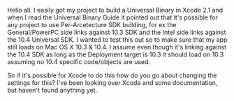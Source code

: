 Hello all. I easily got my project to build a Universal Binary in Xcode 2.1 and when I read the Universal Binary Guide it pointed out that it's possible for any project to use Per-Arcetecture SDK building, for ex the General/PowerPC side links against 10.3 SDK and the Intel side links against the 10.4 Universal SDK. I wanted to test this out so to make sure that my app still loads on Mac OS X 10.3 & 10.4. I assume even though it's linking against the 10.4 SDK as long as the Deployment target is 10.3 it should load on 10.3 assuming no 10.4 specific code/objects are used.

So if it's possible for Xcode to do this how do you go about changing the settings for this? I've been looking over Xcode and some documentation, but haven't found anything yet.